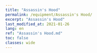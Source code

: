 ```yaml
---
title: "Assassin's Hood"
permalink: /equipment/Assassin's Hood/
excerpt: "Assassin's Hood"
last_modified_at: 2021-01-26
lang: en
ref: "Assassin's Hood.md"
toc: false
classes: wide
---
```


